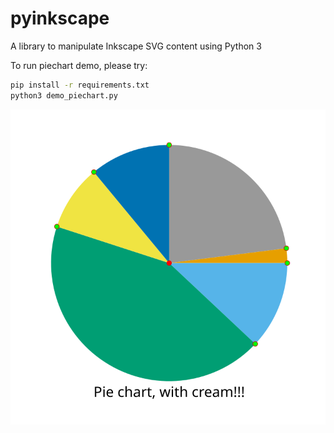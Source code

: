 # pyinkscape
A library to manipulate Inkscape SVG content using Python 3

To run piechart demo, please try:
```bash
pip install -r requirements.txt
python3 demo_piechart.py
```

![Pie chart Inkscape/SVG Demo](./web/pie.svg)
